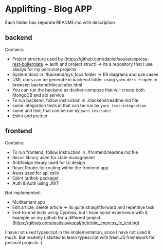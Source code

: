 # Applifting - Blog APP

Each folder has separate README.md with description

## backend

Contains:
 - Project structure used by (https://github.com/danielfsousa/express-rest-boilerplate -> auth and project struct) -> its a repository that I use always for my personal projects 
 - System docs in ./backend/sys_focs folder -> ER diagrams and use cases
 - UML docs can be generate in backend folder using `yarn docs` -> open in browser: backend/docs/index.html
 - You can run the backend as docker-compose that will create both MongoDB and api service
 - To run backend, follow instruction in ./backend/readme.md file
 - some integration tests in that can be run by `yarn test:integration`
 - some unit test, that can be run by `yarn test:unit`
 - Eslint and prettier

## frontend

Contains:
 - To run frontend, follow instruction in ./frontend/readme.md file
 - Recoil library used for state managmenet
 - AntDesign library used for UI design
 - React Router for routing within the frontend app
 - Axios used for api calls
 - Eslint (aribnb package)
 - Auth & Auth using JWT

Not implemented:
 - Multitentant app 
 - Edit article, delete article -> its quite straightforward and repetitive task
 - End-to-end tests using Cypress, but I have some experience with it, example on my github for a different project (https://github.com/rastislavkopal/petclinic_cypress_fe_testing)


I have not used typescript in the implementation, since I have not used it much. But recently I started to learn typescript with Nest.JS framework for pesonal projects :) 